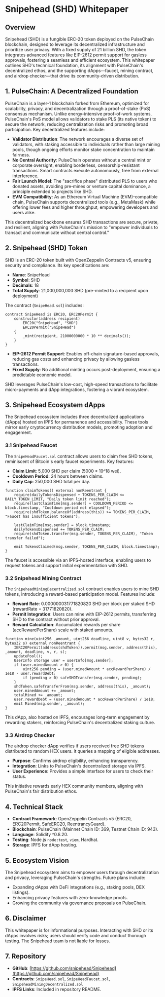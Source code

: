 # Snipehead (SHD) Whitepaper

## Overview

Snipehead (SHD) is a fungible ERC-20 token deployed on the PulseChain blockchain, designed to leverage its decentralized infrastructure and prioritize user privacy. With a fixed supply of 21 billion SHD, the token integrates advanced features like EIP-2612 permit support for gasless approvals, fostering a seamless and efficient ecosystem. This whitepaper outlines SHD's technical foundation, its alignment with PulseChain's decentralized ethos, and the supporting dApps—faucet, mining contract, and airdrop checker—that drive its community-driven distribution.

## 1. PulseChain: A Decentralized Foundation

PulseChain is a layer-1 blockchain forked from Ethereum, optimized for scalability, privacy, and decentralization through a proof-of-stake (PoS) consensus mechanism. Unlike energy-intensive proof-of-work systems, PulseChain's PoS model allows validators to stake PLS (its native token) to secure the network, reducing centralization risks and promoting broad participation. Key decentralized features include:

- **Validator Distribution**: The network encourages a diverse set of validators, with staking accessible to individuals rather than large mining pools, though ongoing efforts monitor stake concentration to maintain fairness.
- **No Central Authority**: PulseChain operates without a central mint or corporate oversight, enabling borderless, censorship-resistant transactions. Smart contracts execute autonomously, free from external interference.
- **Fair Launch Model**: The "sacrifice phase" distributed PLS to users who donated assets, avoiding pre-mines or venture capital dominance, a principle extended to projects like SHD.
- **EVM Compatibility**: As an Ethereum Virtual Machine (EVM)-compatible chain, PulseChain supports decentralized tools (e.g., MetaMask) while offering lower fees and higher throughput, empowering developers and users alike.

This decentralized backbone ensures SHD transactions are secure, private, and resilient, aligning with PulseChain's mission to "empower individuals to transact and communicate without central control."

## 2. Snipehead (SHD) Token

SHD is an ERC-20 token built with OpenZeppelin Contracts v5, ensuring security and compliance. Its key specifications are:

- **Name**: SnipeHead
- **Symbol**: SHD
- **Decimals**: 18
- **Total Supply**: 21,000,000,000 SHD (pre-minted to a recipient upon deployment)

The contract (`SnipeHead.sol`) includes:

```solidity
contract SnipeHead is ERC20, ERC20Permit {
    constructor(address recipient)
        ERC20("SnipeHead", "SHD")
        ERC20Permit("SnipeHead")
    {
        _mint(recipient, 21000000000 * 10 ** decimals());
    }
}
```

- **EIP-2612 Permit Support**: Enables off-chain signature-based approvals, reducing gas costs and enhancing privacy by allowing gasless transactions.
- **Fixed Supply**: No additional minting occurs post-deployment, ensuring a predictable economic model.

SHD leverages PulseChain's low-cost, high-speed transactions to facilitate micro-payments and dApp integrations, fostering a vibrant ecosystem.

## 3. Snipehead Ecosystem dApps

The Snipehead ecosystem includes three decentralized applications (dApps) hosted on IPFS for permanence and accessibility. These tools mirror early cryptocurrency distribution models, promoting adoption and engagement.

### 3.1 Snipehead Faucet

The `SnipeHeadFaucet.sol` contract allows users to claim free SHD tokens, reminiscent of Bitcoin's early faucet experiments. Key features:

- **Claim Limit**: 5,000 SHD per claim (5000 * 10^18 wei).
- **Cooldown Period**: 24 hours between claims.
- **Daily Cap**: 250,000 SHD total per day.

```solidity
function claimTokens() external nonReentrant {
    require(dailyTokensDispensed + TOKENS_PER_CLAIM <= DAILY_TOKEN_LIMIT, "Daily token limit reached");
    require(lastClaimTime[msg.sender] + COOLDOWN_PERIOD <= block.timestamp, "Cooldown period not elapsed");
    require(shdToken.balanceOf(address(this)) >= TOKENS_PER_CLAIM, "Faucet has insufficient tokens");

    lastClaimTime[msg.sender] = block.timestamp;
    dailyTokensDispensed += TOKENS_PER_CLAIM;
    require(shdToken.transfer(msg.sender, TOKENS_PER_CLAIM), "Token transfer failed");

    emit TokensClaimed(msg.sender, TOKENS_PER_CLAIM, block.timestamp);
}
```

The faucet is accessible via an IPFS-hosted interface, enabling users to request tokens and support initial experimentation with SHD.

### 3.2 Snipehead Mining Contract

The `SnipeheadMiningDecentralized.sol` contract enables users to mine SHD tokens, introducing a reward-based participation model. Features include:

- **Reward Rate**: 0.000000031771820820 SHD per block per staked SHD (rewardRate = 31771820820).
- **Permit Integration**: Users can mine with EIP-2612 permits, transferring SHD to the contract without prior approval.
- **Reward Calculation**: Accumulated rewards per share (accRewardPerShare) scale with staked amounts.

```solidity
function mine(uint256 _amount, uint256 deadline, uint8 v, bytes32 r, bytes32 s) external nonReentrant {
    IERC20Permit(address(shdToken)).permit(msg.sender, address(this), _amount, deadline, v, r, s);
    updatePool();
    UserInfo storage user = userInfo[msg.sender];
    if (user.minedAmount > 0) {
        uint256 pending = (user.minedAmount * accRewardPerShare) / 1e18 - user.rewardDebt;
        if (pending > 0) safeSHDTransfer(msg.sender, pending);
    }
    shdToken.safeTransferFrom(msg.sender, address(this), _amount);
    user.minedAmount += _amount;
    totalMined += _amount;
    user.rewardDebt = (user.minedAmount * accRewardPerShare) / 1e18;
    emit Mined(msg.sender, _amount);
}
```

This dApp, also hosted on IPFS, encourages long-term engagement by rewarding stakers, reinforcing PulseChain's decentralized staking culture.

### 3.3 Airdrop Checker

The airdrop checker dApp verifies if users received free SHD tokens distributed to random HEX users. It queries a mapping of eligible addresses.

- **Purpose**: Confirms airdrop eligibility, enhancing transparency.
- **Integration**: Links to PulseChain's decentralized storage via IPFS.
- **User Experience**: Provides a simple interface for users to check their status.

This initiative rewards early HEX community members, aligning with PulseChain's fair distribution ethos.

## 4. Technical Stack

- **Contract Framework**: OpenZeppelin Contracts v5 (ERC20, ERC20Permit, SafeERC20, ReentrancyGuard).
- **Blockchain**: PulseChain (Mainnet Chain ID: 369, Testnet Chain ID: 943).
- **Language**: Solidity ^0.8.20.
- **Testing**: Node.js `node:test`, `viem`, Hardhat.
- **Storage**: IPFS for dApp hosting.

## 5. Ecosystem Vision

The Snipehead ecosystem aims to empower users through decentralization and privacy, leveraging PulseChain's strengths. Future plans include:
- Expanding dApps with DeFi integrations (e.g., staking pools, DEX listings).
- Enhancing privacy features with zero-knowledge proofs.
- Growing the community via governance proposals on PulseChain.

## 6. Disclaimer

This whitepaper is for informational purposes. Interacting with SHD or its dApps involves risks; users should verify code and conduct thorough testing. The Snipehead team is not liable for losses.

## 7. Repository

- **GitHub**: [https://github.com/snipehead/Snipehead](https://github.com/snipehead/Snipehead)
- **Contracts**: `SnipeHead.sol`, `SnipeHeadFaucet.sol`, `SnipeheadMiningDecentralized.sol`
- **IPFS Links**: Included in repository README.

